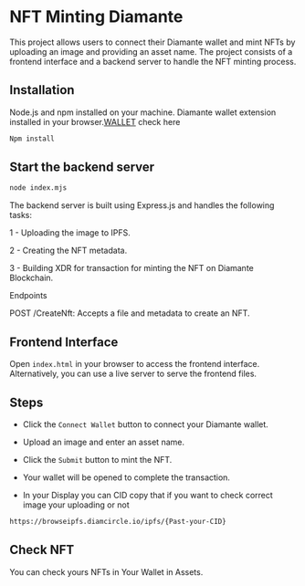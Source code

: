 # NFT Minting Diamante 

This project allows users to connect their Diamante wallet and mint NFTs by uploading an image and providing an asset name. The project consists of a frontend interface and a backend server to handle the NFT minting process.

## Installation

Node.js and npm installed on your machine.
 Diamante wallet extension installed in your browser.[WALLET](https://chromewebstore.google.com/detail/diam-wallet/oakkognifoojdbfjaccegangippipdmn?hl=en) check here 

```bash
Npm install
```

## Start the backend server
```bash
node index.mjs
```
The backend server is built using Express.js and handles the following tasks:

1 - Uploading the image to IPFS.

2 - Creating the NFT metadata.

3 - Building XDR for transaction for minting the NFT on Diamante Blockchain.

Endpoints

POST /CreateNft: Accepts a file and metadata to create an NFT.


## Frontend Interface

Open `index.html` in your browser to access the frontend interface.
Alternatively, you can use a live server to serve the frontend files.


## Steps

- Click the `Connect Wallet` button to connect your Diamante wallet.

- Upload an image and enter an asset name.

- Click the `Submit` button to mint the NFT.

- Your wallet will be opened to complete the transaction.

- In your Display  you can CID  copy that if you want to check correct image your uploading or not 
```bash
https://browseipfs.diamcircle.io/ipfs/{Past-your-CID}
```

## Check NFT 

You can check yours NFTs in Your Wallet in Assets.

